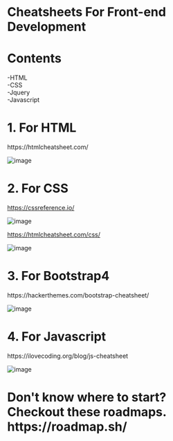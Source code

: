 <h1>Cheatsheets For Front-end Development</h1>
<h1>Contents</h1>
<p>
-HTML <br>
-CSS <br>
-Jquery<br>
-Javascript<br>
 </p>


<h1>1. For HTML</h1>
https://htmlcheatsheet.com/

![image](https://user-images.githubusercontent.com/91546745/173566840-219adf3d-8f73-43b3-be15-e8c2aceabb0c.png)


<h1>2. For CSS</h1>

https://cssreference.io/

![image](https://user-images.githubusercontent.com/91546745/173567106-0648ff56-ad48-40ab-8d5b-038aa3069a63.png)

https://htmlcheatsheet.com/css/

![image](https://user-images.githubusercontent.com/91546745/173567211-931fe21f-b8d9-42ac-834a-b8883be8fb3d.png)


<h1> 3. For Bootstrap4</h1>
https://hackerthemes.com/bootstrap-cheatsheet/

![image](https://user-images.githubusercontent.com/91546745/173567407-0735d4b0-d716-4ab8-8cf4-6b5210be09d8.png)



<h1> 4. For Javascript</h1>
https://ilovecoding.org/blog/js-cheatsheet

![image](https://user-images.githubusercontent.com/91546745/173567336-4856ed22-ada2-410b-a930-b8da23458d61.png)


<h1>Don't know where to start? Checkout these roadmaps.
https://roadmap.sh/ 
</h1>
